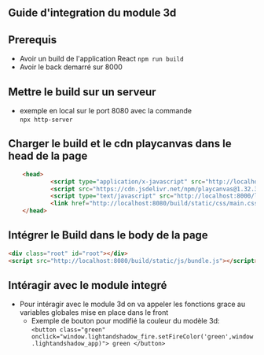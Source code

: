 ## Guide d'integration du module 3d

## Prerequis

- Avoir un build de l'application React ``npm run build``
- Avoir le back demarré sur 8000

## Mettre le build sur un serveur

- exemple en local sur le port 8080 avec la commande  
  ``npx http-server``

## Charger le build et le cdn playcanvas dans le head de la page
```html
	<head>
            <script type="application/x-javascript" src="http://localhost:8000/lightandshadow/tictac/__modules__.js"></script>
            <script src="https://cdn.jsdelivr.net/npm/playcanvas@1.32.3/build/playcanvas.js"></script>
            <script type="text/javascript" src="http://localhost:8000/lightandshadow/tictac/__settings__.js"></script>
            <link href="http://localhost:8080/build/static/css/main.css" rel="stylesheet">
	</head>
```

## Intégrer le Build dans le body de la page
```html
<div class="root" id="root"></div>
<script src="http://localhost:8080/build/static/js/bundle.js"></script>
```

## Intéragir avec le module integré

- Pour intéragir avec le module 3d on va appeler les fonctions grace au variables globales mise en place dans le front
  - Exemple de bouton pour modifié la couleur du modèle 3d:  
    ```<button class="green" onclick="window.lightandshadow_fire.setFireColor('green',window.lightandshadow_app)"> green </button>```